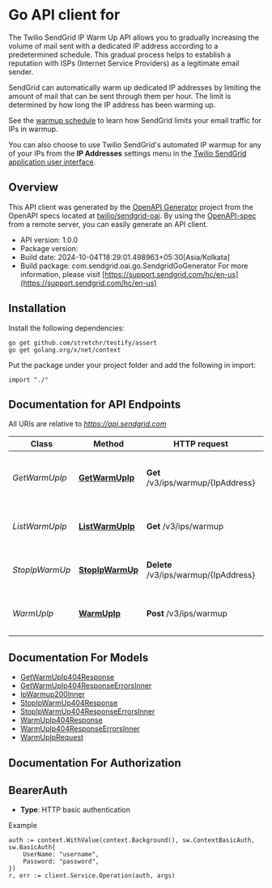 # Go API client for 

The Twilio SendGrid IP Warm Up API allows you to gradually increasing the volume of mail sent with a dedicated IP address according to a predetermined schedule. This gradual process helps to establish a reputation with ISPs (Internet Service Providers) as a legitimate email sender.

SendGrid can automatically warm up dedicated IP addresses by limiting the amount of mail that can be sent through them per hour. The limit is determined by how long the IP address has been warming up.

See the [warmup schedule](https://sendgrid.com/docs/ui/sending-email/warming-up-an-ip-address/#automated-ip-warmup-hourly-send-schedule) to learn how SendGrid limits your email traffic for IPs in warmup.

You can also choose to use Twilio SendGrid's automated IP warmup for any of your IPs from the **IP Addresses** settings menu in the [Twilio SendGrid application user interface](https://app.sendgrid.com/settings/ip_addresses).

## Overview
This API client was generated by the [OpenAPI Generator](https://openapi-generator.tech) project from the OpenAPI specs located at [twilio/sendgrid-oai](https://github.com/twilio/sendgrid-oai/tree/main/spec).  By using the [OpenAPI-spec](https://www.openapis.org/) from a remote server, you can easily generate an API client.

- API version: 1.0.0
- Package version: 
- Build date: 2024-10-04T18:29:01.498963+05:30[Asia/Kolkata]
- Build package: com.sendgrid.oai.go.SendgridGoGenerator
For more information, please visit [https://support.sendgrid.com/hc/en-us](https://support.sendgrid.com/hc/en-us)

## Installation

Install the following dependencies:

```shell
go get github.com/stretchr/testify/assert
go get golang.org/x/net/context
```

Put the package under your project folder and add the following in import:

```golang
import "./"
```

## Documentation for API Endpoints

All URIs are relative to *https://api.sendgrid.com*

Class | Method | HTTP request | Description
------------ | ------------- | ------------- | -------------
*GetWarmUpIp* | [**GetWarmUpIp**](docs/GetWarmUpIp.md#getwarmupip) | **Get** /v3/ips/warmup/{IpAddress} | Retrieve the warmup status for a specific IP address
*ListWarmUpIp* | [**ListWarmUpIp**](docs/ListWarmUpIp.md#listwarmupip) | **Get** /v3/ips/warmup | Retrieve all IPs currently in warmup
*StopIpWarmUp* | [**StopIpWarmUp**](docs/StopIpWarmUp.md#stopipwarmup) | **Delete** /v3/ips/warmup/{IpAddress} | Stop warming up an IP address
*WarmUpIp* | [**WarmUpIp**](docs/WarmUpIp.md#warmupip) | **Post** /v3/ips/warmup | Start warming up an IP address


## Documentation For Models

 - [GetWarmUpIp404Response](GetWarmUpIp404Response.md)
 - [GetWarmUpIp404ResponseErrorsInner](GetWarmUpIp404ResponseErrorsInner.md)
 - [IpWarmup200Inner](IpWarmup200Inner.md)
 - [StopIpWarmUp404Response](StopIpWarmUp404Response.md)
 - [StopIpWarmUp404ResponseErrorsInner](StopIpWarmUp404ResponseErrorsInner.md)
 - [WarmUpIp404Response](WarmUpIp404Response.md)
 - [WarmUpIp404ResponseErrorsInner](WarmUpIp404ResponseErrorsInner.md)
 - [WarmUpIpRequest](WarmUpIpRequest.md)


## Documentation For Authorization



## BearerAuth

- **Type**: HTTP basic authentication

Example

```golang
auth := context.WithValue(context.Background(), sw.ContextBasicAuth, sw.BasicAuth{
    UserName: "username",
    Password: "password",
})
r, err := client.Service.Operation(auth, args)
```

